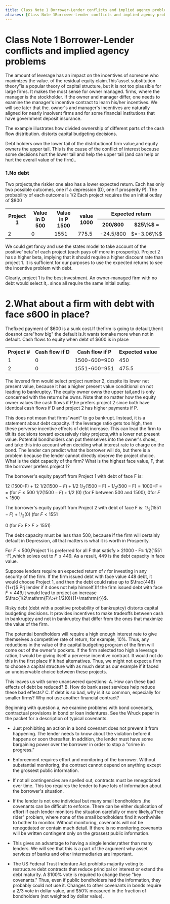```yaml
---
title: Class Note 1 Borrower-Lender conflicts and implied agency problems
aliases: [Class Note 1Borrower-Lender conflicts and implied agency problems]
---
```


# Class Note 1 Borrower-Lender conflicts and implied agency problems

The amount of leverage has an impact on the incentives of someone who maximizes the value. of the residual equity claim.This“asset substitution theory”is a popular theory of capital structure, but it is not too plausible for large firms. It makes the most sense for owner managed. firms, where the manager is the stockholder. If the owner and manager differ, one needs to examine the manager's incentive contract to learn his/her incentives. We will see later that the. owner's and manager's incentives are naturally aligned for nearly insolvent firms and for some financial institutions that have government deposit insurance.

The example illustrates how divided ownership of different parts of the cash flow distribution. distorts capital budgeting decisions.

Debt holders own the lower tail of the distributionof firm value,and equity owners the upper tail. This is the cause of the conflict of interest because some decisions hurt the lower tail and help the upper tail (and can help or hurt the overall value of the firm)..

### 1.No debt

Two projects,the riskier one also has a lower expected return. Each has only two possible outcomes, one if a depression (D), one if prosperity P). The probability of each outcome is 1/2 Each project requires the an initial outlay of $\$800$

<table>
	<tbody>
		<tr>
			<th rowspan="2">Project 1</th>
			<th rowspan="2">Value in D 500</th>
			<th rowspan="2">Value in P 1500</th>
			<th rowspan="2">value 1000</th>
			<th colspan="2">Expected return</th>
		</tr>
		<tr>
			<th>200/800</th>
			<th>$25\%$ =</th>
		</tr>
		<tr>
			<td>2</td>
			<td>0</td>
			<td>1551</td>
			<td>775.5</td>
			<td>-24.5/800</td>
			<td>$=-3.06\%$</td>
		</tr>
	</tbody>
</table>

We could get fancy and use the states model to take account of the positive"beta"of each project (each pays off more in prosperity). Project 2 has a higher beta, implying that it should require a higher discount rate than project 1. It is sufficient for our purposes to use the expected returns to see the incentive problem with debt.

Clearly, project 1 is the best investment. An owner-managed firm with no debt would select it,. since all require the same initial outlay.

# 2.What about a firm with debt with face $s600$ in place?

Thefixed payment of $\$600$ is a sunk cost.If thefirm is going to default,thenit doesnot care"how big" the default is.It wants tomake more when not in default. Cash flows to equity when debt of $\$600$ is in place

<table>
	<tbody>
		<tr>
			<th>Project #</th>
			<th>Cash flow if D</th>
			<th>Cash flow if P</th>
			<th>Expected value</th>
		</tr>
		<tr>
			<td>1</td>
			<td>0</td>
			<td>1500-600=900</td>
			<td>450</td>
		</tr>
		<tr>
			<td>2</td>
			<td>0</td>
			<td>1551-600=951</td>
			<td>475.5</td>
		</tr>
	</tbody>
</table>
The levered firm would select project number 2, despite its lower net present value, because it has a higher present value conditional on not leading to bankruptcy. The equity owner owns the upper tail,and is only concerned with the returns he owns. Note that no matter how the equity owner values the cash flows if P,he prefers project 2 since both have identical cash flows if D and project 2 has higher payments if P.

  

This does not mean that firms"want" to go bankrupt. Instead, it is a statement about debt capacity. If the leverage ratio gets too high, then these perverse incentive effects of debt increase. This can lead the firm to tilt its decisions toward excessively risky projects,with a lower net present value. Potential bondholders can put themselves into the owner's shoes, and take this into account when deciding what interest rate to charge on the bond. The lender can predict what the borrower will do, but there is a problem because the lender cannot directly observe the project choice. What is the debt capacity of the firm? What is the highest face value, F, that the borrower prefers project 1?

  

The borrower's equity payoff from Project 1 with debt of face F is:

  

12 (1500-F) + 12 $1/2\left(1500-F\right)+1/2$ $1/ _{2}\left (1500- \mathrm{F} \right) + 1/ _{2}\left (500- \mathrm{F} \right) = 1000-$F = = (for $F\leq500$ $1/2\left(1500-F\right)+1/2$ (0) (for F between 500 and 1500), 0for $F>1500$

  

The borrower's equity payoff from Project 2 with debt of face F is: $1/_{2}(1551-F)+1/_{2}(0)$ (for $F<1551$

  

0 (for $F>$ F> $F>1551$)

  

The debt capacity must be less than 500, because if the firm will certainly default in Depression, all that matters is what it is worth in Prosperity.

  

For $F<500$,Project 1 is preferred for all F that satisfy $\geq$ 21000 - F$\geq$ 1/2(1551 -F),which solves out to $F\leq 449$. As a result, 449 is the debt capacity in face value.

  

Suppose lenders require an expected return of $r$ for investing in any security of the firm. If the firm issued debt with face value 448 debt, it would choose Project 1, and then the debt could raise up to $\frac{448}{1+r}$ Prj lender if it does not help himself.)If the firm issued debt with face $F>449$,it would lead to project an increase $\frac{1/2\mathrm{F}\:+\:1/2(0)}{1+\mathrm{r}}$.

  

Risky debt (debt with a positive probability of bankruptcy) distorts capital budgeting decisions. It provides incentives to make tradeoffs between cash in bankruptcy and not in bankruptcy that differ from the ones that maximize the value of the firm.

The potential bondholders will require a high enough interest rate to give themselves a competitive rate of return, for example, $10\%$. Thus, any reductions in the value of the capital budgeting program of the firm will come out of the owner's pockets. If the firm selected too high a leverage ration,it would be giving itself a perverse incentive contract. It would not do this in the first place if it had alternatives. Thus, we might not expect a firm to choose a capital structure with as much debt as our example if it faced an unobservable choice between these projects.

This leaves us with some unanswered questions: A. How can these bad effects of debt be reduced? B. How do bank asset services help reduce these bad effects? C. If debt is so bad, why is it so common, especially for smaller firms? Why not use another financial contract?

  

Beginning with question a, we examine problems with bond covenants, contractual provisions in bond or loan indentures. See the Wruck paper in the packet for a description of typical covenants.

- Just prohibiting an action in a bond covenant does not prevent it from happening. The lender needs to know about the violation before it happens or soon thereafter. In addition, the lender must have some bargaining power over the borrower in order to stop a "crime in progress.”

- Enforcement requires effort and monitoring of the borrower. Without substantial monitoring, the contract cannot depend on anything except the grossest public information.

- If not all contingencies are spelled out, contracts must be renegotiated over time. This too requires the lender to have lots of information about the borrower's situation.
- If the lender is not one individual but many small bondholders ,the covenants can be difficult to enforce. There can be either duplication of effort if each lender monitors the situation carefully or more likely,a"free rider" problem, where none of the small bondholders find it worthwhile to bother to monitor. Without monitoring, covenants will not be renegotiated or contain much detail. If there is no monitoring,covenants will be written contingent only on the grossest public information.
- This gives an advantage to having a single lender,rather than many lenders. We will see that this is a part of the argument why asset services of banks and other intermediaries are important.
- The US Federal Trust Indenture Act prohibits majority voting to restructure debt contracts that reduce principal or interest or extend the debt maturity. A $100% vote is required to change these "key covenants." Thus, even if public bondholders had the information, they probably could not use it. Changes to other covenants in bonds require a 2/3 vote in dollar value, and $50% measured in the fraction of bondholders (not weighted by dollar value).